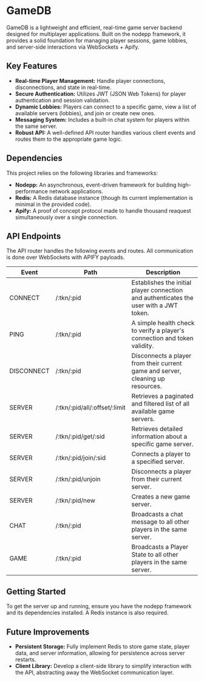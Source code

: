 # GameDB

GameDB is a lightweight and efficient, real-time game server backend designed for multiplayer applications. Built on the nodepp framework, it provides a solid foundation for managing player sessions, game lobbies, and server-side interactions via WebSockets + Apify.

## Key Features

- **Real-time Player Management:** Handle player connections, disconnections, and state in real-time.
- **Secure Authentication:** Utilizes JWT (JSON Web Tokens) for player authentication and session validation.
- **Dynamic Lobbies:** Players can connect to a specific game, view a list of available servers (lobbies), and join or create new ones.
- **Messaging System:** Includes a built-in chat system for players within the same server.
- **Robust API:** A well-defined API router handles various client events and routes them to the appropriate game logic.

## Dependencies
This project relies on the following libraries and frameworks:

- **Nodepp:** An asynchronous, event-driven framework for building high-performance network applications.
- **Redis:** A Redis database instance (though its current implementation is minimal in the provided code).
- **Apify:** A proof of concept protocol made to handle thousand reaquest simultaneously over a single connection.

## API Endpoints
The API router handles the following events and routes. All communication is done over WebSockets with APIFY payloads.

| Event | Path | Description |
| --- | --- | --- |
| CONNECT | /:tkn/:pid | Establishes the initial player connection and authenticates the user with a JWT token. |
| PING | /:tkn/:pid | A simple health check to verify a player's connection and token validity. |
| DISCONNECT | /:tkn/:pid | Disconnects a player from their current game and server, cleaning up resources. |
| SERVER | /:tkn/:pid/all/:offset/:limit | Retrieves a paginated and filtered list of all available game servers. |
| SERVER | /:tkn/:pid/get/:sid | Retrieves detailed information about a specific game server. |
| SERVER | /:tkn/:pid/join/:sid | Connects a player to a specified server. |
| SERVER | /:tkn/:pid/unjoin | Disconnects a player from their current server. |
| SERVER | /:tkn/:pid/new | Creates a new game server. |
| CHAT | /:tkn/:pid | Broadcasts a chat message to all other players in the same server. |
| GAME | /:tkn/:pid | Broadcasts a Player State to all other players in the same server. |

## Getting Started
To get the server up and running, ensure you have the nodepp framework and its dependencies installed. A Redis instance is also required.

## Future Improvements

- **Persistent Storage:** Fully implement Redis to store game state, player data, and server information, allowing for persistence across server restarts.
- **Client Library:** Develop a client-side library to simplify interaction with the API, abstracting away the WebSocket communication layer.